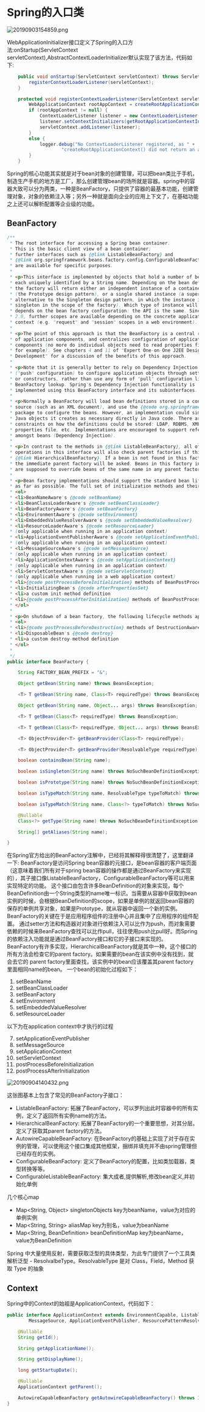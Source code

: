 # Spring的入口类

![20190903154859.png](https://repositoryimage.oss-cn-shanghai.aliyuncs.com/img/20190903154859.png)

WebApplicationInitializer接口定义了Spring的入口方法:onStartup(ServletContext servletContext),AbstractContextLoaderInitializer默认实现了该方法，代码如下:
```java
	public void onStartup(ServletContext servletContext) throws ServletException {
		registerContextLoaderListener(servletContext);
	}

    protected void registerContextLoaderListener(ServletContext servletContext) {
		WebApplicationContext rootAppContext = createRootApplicationContext();
		if (rootAppContext != null) {
			ContextLoaderListener listener = new ContextLoaderListener(rootAppContext);
			listener.setContextInitializers(getRootApplicationContextInitializers());
			servletContext.addListener(listener);
		}
		else {
			logger.debug("No ContextLoaderListener registered, as " +
					"createRootApplicationContext() did not return an application context");
		}
	}
```
Spring的核心功能其实就是对于bean对象的创建管理，可以把bean类比于手机，制造生产手机的地方是工厂，那么创建管理bean的场所就是容器。spring中的容器大致可以分为两类，一种是BeanFactory，只提供了容器的最基本功能，创建管理对象，对象的依赖注入等；另外一种就是面向企业的应用上下文了，在基础功能之上还可以解析配置等企业级的功能。

## BeanFactory
```java
/**
 * The root interface for accessing a Spring bean container.
 * This is the basic client view of a bean container;
 * further interfaces such as {@link ListableBeanFactory} and
 * {@link org.springframework.beans.factory.config.ConfigurableBeanFactory}
 * are available for specific purposes.
 *
 * <p>This interface is implemented by objects that hold a number of bean definitions,
 * each uniquely identified by a String name. Depending on the bean definition,
 * the factory will return either an independent instance of a contained object
 * (the Prototype design pattern), or a single shared instance (a superior
 * alternative to the Singleton design pattern, in which the instance is a
 * singleton in the scope of the factory). Which type of instance will be returned
 * depends on the bean factory configuration: the API is the same. Since Spring
 * 2.0, further scopes are available depending on the concrete application
 * context (e.g. "request" and "session" scopes in a web environment).
 *
 * <p>The point of this approach is that the BeanFactory is a central registry
 * of application components, and centralizes configuration of application
 * components (no more do individual objects need to read properties files,
 * for example). See chapters 4 and 11 of "Expert One-on-One J2EE Design and
 * Development" for a discussion of the benefits of this approach.
 *
 * <p>Note that it is generally better to rely on Dependency Injection
 * ("push" configuration) to configure application objects through setters
 * or constructors, rather than use any form of "pull" configuration like a
 * BeanFactory lookup. Spring's Dependency Injection functionality is
 * implemented using this BeanFactory interface and its subinterfaces.
 *
 * <p>Normally a BeanFactory will load bean definitions stored in a configuration
 * source (such as an XML document), and use the {@code org.springframework.beans}
 * package to configure the beans. However, an implementation could simply return
 * Java objects it creates as necessary directly in Java code. There are no
 * constraints on how the definitions could be stored: LDAP, RDBMS, XML,
 * properties file, etc. Implementations are encouraged to support references
 * amongst beans (Dependency Injection).
 *
 * <p>In contrast to the methods in {@link ListableBeanFactory}, all of the
 * operations in this interface will also check parent factories if this is a
 * {@link HierarchicalBeanFactory}. If a bean is not found in this factory instance,
 * the immediate parent factory will be asked. Beans in this factory instance
 * are supposed to override beans of the same name in any parent factory.
 *
 * <p>Bean factory implementations should support the standard bean lifecycle interfaces
 * as far as possible. The full set of initialization methods and their standard order is:
 * <ol>
 * <li>BeanNameAware's {@code setBeanName}
 * <li>BeanClassLoaderAware's {@code setBeanClassLoader}
 * <li>BeanFactoryAware's {@code setBeanFactory}
 * <li>EnvironmentAware's {@code setEnvironment}
 * <li>EmbeddedValueResolverAware's {@code setEmbeddedValueResolver}
 * <li>ResourceLoaderAware's {@code setResourceLoader}
 * (only applicable when running in an application context)
 * <li>ApplicationEventPublisherAware's {@code setApplicationEventPublisher}
 * (only applicable when running in an application context)
 * <li>MessageSourceAware's {@code setMessageSource}
 * (only applicable when running in an application context)
 * <li>ApplicationContextAware's {@code setApplicationContext}
 * (only applicable when running in an application context)
 * <li>ServletContextAware's {@code setServletContext}
 * (only applicable when running in a web application context)
 * <li>{@code postProcessBeforeInitialization} methods of BeanPostProcessors
 * <li>InitializingBean's {@code afterPropertiesSet}
 * <li>a custom init-method definition
 * <li>{@code postProcessAfterInitialization} methods of BeanPostProcessors
 * </ol>
 *
 * <p>On shutdown of a bean factory, the following lifecycle methods apply:
 * <ol>
 * <li>{@code postProcessBeforeDestruction} methods of DestructionAwareBeanPostProcessors
 * <li>DisposableBean's {@code destroy}
 * <li>a custom destroy-method definition
 * </ol>
 *
 */
public interface BeanFactory {

	String FACTORY_BEAN_PREFIX = "&";

	Object getBean(String name) throws BeansException;

	<T> T getBean(String name, Class<T> requiredType) throws BeansException;

	Object getBean(String name, Object... args) throws BeansException;

	<T> T getBean(Class<T> requiredType) throws BeansException;

	<T> T getBean(Class<T> requiredType, Object... args) throws BeansException;

	<T> ObjectProvider<T> getBeanProvider(Class<T> requiredType);

	<T> ObjectProvider<T> getBeanProvider(ResolvableType requiredType);

	boolean containsBean(String name);

	boolean isSingleton(String name) throws NoSuchBeanDefinitionException;

	boolean isPrototype(String name) throws NoSuchBeanDefinitionException;

	boolean isTypeMatch(String name, ResolvableType typeToMatch) throws NoSuchBeanDefinitionException;

	boolean isTypeMatch(String name, Class<?> typeToMatch) throws NoSuchBeanDefinitionException;

	@Nullable
	Class<?> getType(String name) throws NoSuchBeanDefinitionException;

	String[] getAliases(String name);

}
```
在Spring官方给出的BeanFactory注解中，已经将其解释得很清楚了，这里翻译一下:
  BeanFactory是访问Spring bean容器的元接口，是bean容器的客户端页面（这意味着我们所有对于spring bean容器的操作都是通过BeanFactory来实现的），其子接口像ListableBeanFactory，ConfigurableBeanFactory等可以用来实现特定的功能。
  这个接口由包含许多BeanDefinition的对象来实现，每个BeanDefinition由一个String类型的name唯一标识。当需要从容器中获取到bean实例的时候，会根据BeanDefinition的scope，如果是单例的就返回bean容器的保存的单例共享对象，如果是Prototype，就从容器中返回一个新的实例。
  BeanFactory的关键在于是应用程序组件的注册中心并且集中了应用程序的组件配置。
  通过setter方法和构造器对对象进行依赖注入可以比作为push，而对象需要依赖的时候来BeanFactory查找可以比作pull，往往使用push比pull好。而Spring的依赖注入功能就是通过BeanFactory接口和它的子接口来实现的。
  BeanFactory有许多实现，HierarchicalBeanFactory就是其中一种，这个接口的所有方法会检查它的parent factory。如果需要的bean在该实例中没有找到，就会去它的 parent factory里面查找，该实例中的bean应该覆盖其parent factory里面相同name的bean。
  一个bean的初始化过程如下：
  1. setBeanName
  2. setBeanClassLoader
  3. setBeanFactory
  4. setEnvironment
  5. setEmbeddedValueResolver
  6. setResourceLoader
  
  以下为在application context中才执行的过程

  7. setApplicationEventPublisher
  8. setMessageSource
  9. setApplicationContext
  10. setServletContext
  11. postProcessBeforeInitialization
  12. postProcessAfterInitialization

![20190904140432.png](https://repositoryimage.oss-cn-shanghai.aliyuncs.com/img/20190904140432.png)

这张图基本上包含了常见的BeanFactory子接口：
* ListableBeanFactory: 拓展了BeanFactory，可以罗列出此时容器中的所有实例，定义了返回所有实例name的方法。
* HierarchicalBeanFactory: 拓展了BeanFactory的一个重要思想，对其分层。定义了获取其parent factory的方法。
* AutowireCapableBeanFactory: 在BeanFactory的基础上实现了对于存在实例的管理，可以使用这个接口集成其他框架，捆绑并填充并不由spring管理但已经存在的实例。
* ConfigurableBeanFactory: 定义了BeanFactory的配置，比如类加载器，类型转换等等。
* ConfigurableListableBeanFactory: 集大成者,提供解析,修改bean定义,并初始化单例


几个核心map
- Map<String, Object> singletonObjects key为beanName，value为对应的单例实例
- Map<String, String> aliasMap key为别名，value为beanName
- Map<String, BeanDefinition> beanDefinitionMap key为beanName，value为BeanDefinition


Spring 中大量使用反射，需要获取泛型的具体类型，为此专门提供了一个工具类解析泛型 - ResolvalbeType。ResolvableType 是对 Class，Field，Method 获取 Type 的抽象

## Context
Spring中的Context的始祖是ApplicationContext，代码如下：
```java
public interface ApplicationContext extends EnvironmentCapable, ListableBeanFactory, HierarchicalBeanFactory,
		MessageSource, ApplicationEventPublisher, ResourcePatternResolver {

	@Nullable
	String getId();

	String getApplicationName();

	String getDisplayName();

	long getStartupDate();

	@Nullable
	ApplicationContext getParent();

	AutowireCapableBeanFactory getAutowireCapableBeanFactory() throws IllegalStateException;
}
```
